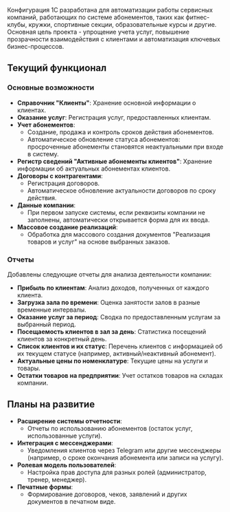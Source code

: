 Конфигурация 1С разработана для автоматизации работы сервисных компаний, работающих по системе абонементов, таких как фитнес-клубы, кружки, спортивные секции, образовательные курсы и другие. Основная цель проекта - упрощение учета услуг, повышение прозрачности взаимодействия с клиентами и автоматизация ключевых бизнес-процессов.

## Текущий функционал

### Основные возможности
- **Справочник "Клиенты"**: Хранение основной информации о клиентах.
- **Оказание услуг**: Регистрация услуг, предоставленных клиентам.
- **Учет абонементов**:
  - Создание, продажа и контроль сроков действия абонементов.
  - Автоматическое обновление статуса абонементов: просроченные абонементы становятся неактуальными при входе в систему.
- **Регистр сведений "Активные абонементы клиентов"**: Хранение информации об актуальных абонементах клиентов.
- **Договоры с контрагентами**:
  - Регистрация договоров.
  - Автоматическое обновление актуальности договоров по сроку действия.
- **Данные компании**:
  - При первом запуске системы, если реквизиты компании не заполнены, автоматически открывается форма для их ввода.
- **Массовое создание реализаций**:
  - Обработка для массового создания документов "Реализация товаров и услуг" на основе выбранных заказов.

### Отчеты
Добавлены следующие отчеты для анализа деятельности компании:
- **Прибыль по клиентам**: Анализ доходов, полученных от каждого клиента.
- **Загрузка зала по времени**: Оценка занятости залов в разные временные интервалы.
- **Оказание услуг за период**: Сводка по предоставленным услугам за выбранный период.
- **Посещаемость клиентов в зал за день**: Статистика посещений клиентов за конкретный день.
- **Список клиентов и их статус**: Перечень клиентов с информацией об их текущем статусе (например, активный/неактивный абонемент).
- **Актуальные цены по номенклатуре**: Текущие цены на услуги и товары.
- **Остатки товаров на предприятии**: Учет остатков товаров на складах компании.

## Планы на развитие
- **Расширение системы отчетности**:
  - Отчеты по использованию абонементов (остаток услуг, использованные услуги).
- **Интеграция с мессенджерами**:
  - Уведомления клиентов через Telegram или другие мессенджеры (например, о сроке окончания абонемента или записи на услугу).
- **Ролевая модель пользователей**:
  - Настройка прав доступа для разных ролей (администратор, тренер, менеджер).
- **Печатные формы**:
  - Формирование договоров, чеков, заявлений и других документов в печатном виде.
